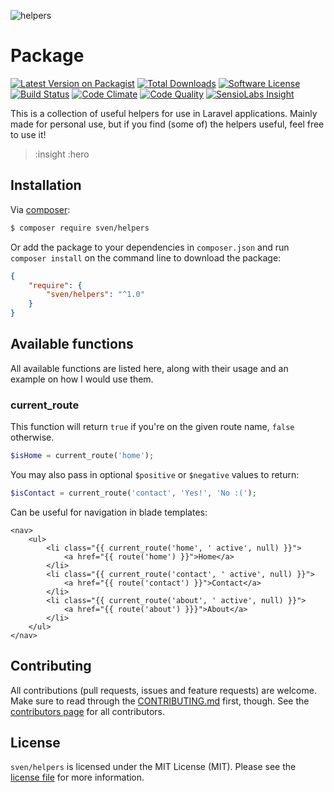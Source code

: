 ![helpers](https://cloud.githubusercontent.com/assets/11269635/23331282/fc1f9b66-fb62-11e6-953d-19d813ea39ef.jpg)

# Package

[![Latest Version on Packagist][ico-version]][link-packagist]
[![Total Downloads][ico-downloads]][link-downloads]
[![Software License][ico-license]](LICENSE.md)
[![Build Status][ico-travis]][link-travis]
[![Code Climate][ico-codeclimate]][link-codeclimate]
[![Code Quality][ico-quality]][link-quality]
[![SensioLabs Insight][ico-insight]][link-insight]

This is a collection of useful helpers for use in Laravel applications. Mainly
made for personal use, but if you find (some of) the helpers useful, feel free
to use it!

> :insight
> :hero

## Installation
Via [composer](http://getcomposer.org):

```bash
$ composer require sven/helpers
```

Or add the package to your dependencies in `composer.json` and run
`composer install` on the command line to download the package:

```json
{
    "require": {
        "sven/helpers": "^1.0"
    }
}
```

## Available functions
All available functions are listed here, along with their usage and an example on how I would use them.

### current_route
This function will return `true` if you're on the given route name, `false` otherwise.

```php
$isHome = current_route('home');
```

You may also pass in optional `$positive` or `$negative` values to return:

```php
$isContact = current_route('contact', 'Yes!', 'No :(');
```

Can be useful for navigation in blade templates:
```blade
<nav>
    <ul>
        <li class="{{ current_route('home', ' active', null) }}">
            <a href="{{ route('home') }}">Home</a>
        </li>    
        <li class="{{ current_route('contact', ' active', null) }}">
            <a href="{{ route('contact') }}">Contact</a>
        </li>    
        <li class="{{ current_route('about', ' active', null) }}">
            <a href="{{ route('about') }}}">About</a>
        </li>    
    </ul>
</nav>
```

## Contributing
All contributions (pull requests, issues and feature requests) are
welcome. Make sure to read through the [CONTRIBUTING.md](CONTRIBUTING.md) first,
though. See the [contributors page](../../graphs/contributors) for all contributors.

## License
`sven/helpers` is licensed under the MIT License (MIT). Please see the
[license file](LICENSE.md) for more information.

[ico-version]: https://img.shields.io/packagist/v/sven/helpers.svg?style=flat-square
[ico-license]: https://img.shields.io/badge/license-MIT-green.svg?style=flat-square
[ico-downloads]: https://img.shields.io/packagist/dt/sven/helpers.svg?style=flat-square
[ico-travis]: https://img.shields.io/travis/svenluijten/helpers.svg?style=flat-square
[ico-codeclimate]: https://img.shields.io/codeclimate/github/svenluijten/helpers.svg?style=flat-square
[ico-quality]: https://img.shields.io/scrutinizer/g/svenluijten/helpers.svg?style=flat-square
[ico-insight]: https://img.shields.io/sensiolabs/i/:insight.svg?style=flat-square

[link-packagist]: https://packagist.org/packages/sven/helpers
[link-downloads]: https://packagist.org/packages/sven/helpers
[link-travis]: https://travis-ci.org/svenluijten/helpers
[link-codeclimate]: https://codeclimate.com/github/svenluijten/helpers
[link-quality]: https://scrutinizer-ci.com/g/svenluijten/helpers/?branch=master
[link-insight]: https://insight.sensiolabs.com/projects/:insight
